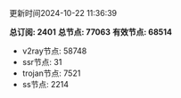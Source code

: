 更新时间2024-10-22 11:36:39

**总订阅: 2401**
**总节点: 77063**
**有效节点: 68514**
- v2ray节点: 58748
- ssr节点: 31
- trojan节点: 7521
- ss节点: 2214

